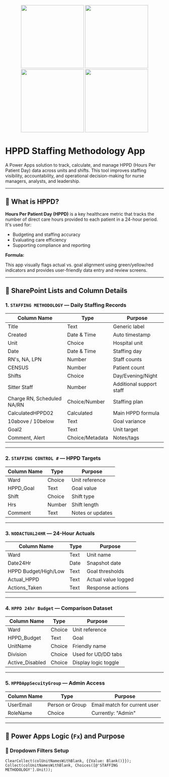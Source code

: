 <p align="center">
  <img src="screenshots/Screenshot_090750.png" width="200" />
  <img src="screenshots/Screenshot_090808.png" width="200" />
  <img src="screenshots/Screenshot_090827.png" width="200" />
  <img src="screenshots/Screenshot_090845.png" width="200" />
</p>

# HPPD Staffing Methodology App

A Power Apps solution to track, calculate, and manage HPPD (Hours Per Patient Day) data across units and shifts. This tool improves staffing visibility, accountability, and operational decision-making for nurse managers, analysts, and leadership.

---

## 📖 What is HPPD?

**Hours Per Patient Day (HPPD)** is a key healthcare metric that tracks the number of direct care hours provided to each patient in a 24-hour period. It's used for:
- Budgeting and staffing accuracy
- Evaluating care efficiency
- Supporting compliance and reporting

**Formula:**


This app visually flags actual vs. goal alignment using green/yellow/red indicators and provides user-friendly data entry and review screens.

---

## 📂 SharePoint Lists and Column Details

### 1. `STAFFING METHODOLOGY` — Daily Staffing Records

| Column Name         | Type             | Purpose |
|---------------------|------------------|---------|
| Title               | Text             | Generic label |
| Created             | Date & Time      | Auto timestamp |
| Unit                | Choice           | Hospital unit |
| Date                | Date & Time      | Staffing day |
| RN's, NA, LPN       | Number           | Staff counts |
| CENSUS              | Number           | Patient count |
| Shifts              | Choice           | Day/Evening/Night |
| Sitter Staff        | Number           | Additional support staff |
| Charge RN, Scheduled NA/RN | Choice/Number | Staffing plan |
| CalculatedHPPD02    | Calculated       | Main HPPD formula |
| 10above / 10below   | Text             | Goal variance |
| Goal2               | Text             | Unit target |
| Comment, Alert      | Choice/Metadata  | Notes/tags |

---

### 2. `STAFFING CONTROL #` — HPPD Targets

| Column Name   | Type     | Purpose |
|---------------|----------|---------|
| Ward          | Choice   | Unit reference |
| HPPD_Goal     | Text     | Goal value |
| Shift         | Choice   | Shift type |
| Hrs           | Number   | Shift length |
| Comment       | Text     | Notes or updates |

---

### 3. `NODACTUAL24HR` — 24-Hour Actuals

| Column Name     | Type     | Purpose |
|------------------|----------|---------|
| Ward             | Text     | Unit name |
| Date24Hr         | Date     | Snapshot date |
| HPPD Budget/High/Low | Text | Goal thresholds |
| Actual_HPPD      | Text     | Actual value logged |
| Actions_Taken    | Text     | Response actions |

---

### 4. `HPPD 24hr Budget` — Comparison Dataset

| Column Name     | Type     | Purpose |
|------------------|----------|---------|
| Ward             | Choice   | Unit reference |
| HPPD_Budget      | Text     | Goal |
| UnitName         | Choice   | Friendly name |
| Division         | Choice   | Used for UD/DD tabs |
| Active_Disabled  | Choice   | Display logic toggle |

---

### 5. `HPPDAppSecuityGroup` — Admin Access

| Column Name   | Type           | Purpose |
|----------------|----------------|---------|
| UserEmail      | Person or Group| Email match for current user |
| RoleName       | Choice         | Currently: "Admin" |

---

## 🔧 Power Apps Logic (`Fx`) and Purpose

### 🔹 Dropdown Filters Setup

```powerapps
ClearCollect(colUnitNamesWithBlank, {{Value: Blank()}});
Collect(colUnitNamesWithBlank, Choices([@'STAFFING METHODOLOGY'].Unit));


